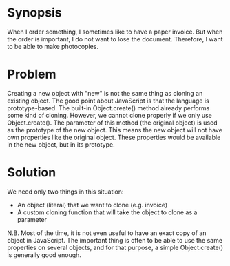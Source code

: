 # Synopsis

When I order something, I sometimes like to have a paper invoice.
But when the order is important, I do not want to lose the document.
Therefore, I want to be able to make photocopies.

# Problem

Creating a new object with "new" is not the same thing as cloning an existing object.
The good point about JavaScript is that the language is prototype-based.
The built-in Object.create() method already performs some kind of cloning.
However, we cannot clone properly if we only use Object.create().
The parameter of this method (the original object) is used as the prototype of the new object.
This means the new object will not have own properties like the original object.
These properties would be available in the new object, but in its prototype.

# Solution

We need only two things in this situation:

  * An object (literal) that we want to clone (e.g. invoice)
  * A custom cloning function that will take the object to clone as a parameter

N.B. Most of the time, it is not even useful to have an exact copy of an object in JavaScript. The important thing is often to be able to use the same properties on several objects, and for that purpose, a simple Object.create() is generally good enough.
